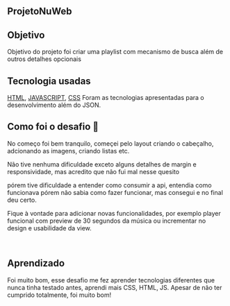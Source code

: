 ## ProjetoNuWeb

  
  

  

  


## Objetivo

Objetivo do projeto foi criar uma playlist com mecanismo de busca além de outros detalhes opcionais

  
  
  

## Tecnologia usadas

  


[HTML](https://developer.mozilla.org/pt-BR/docs/Web/HTML), [JAVASCRIPT](https://developer.mozilla.org/pt-BR/docs/Web/JavaScript), [CSS](https://developer.mozilla.org/pt-BR/docs/Web/CSS) Foram as tecnologias apresentadas para o desenvolvimento além do JSON.



  
  
  

## Como foi o desafio 🤯

No começo foi bem tranquilo, começei pelo layout criando o cabeçalho, adcionando as imagens, criando listas etc.

Não tive nenhuma dificuldade exceto alguns detalhes de margin e responsividade, mas acredito que não fui mal nesse quesito

pórem tive dificuldade a entender como consumir a api, entendia como funcionava pórem não sabia como fazer funcionar, mas consegui e no final deu certo.

  

Fique à vontade para adicionar novas funcionalidades, por exemplo player funcional com preview de 30 segundos da música ou incrementar no design e usabilidade da view.

<br>

  

## Aprendizado

Foi muito bom, esse desafio me fez aprender tecnologias diferentes que nunca tinha testado antes, aprendi mais CSS, HTML, JS. Apesar de não ter cumprido totalmente, foi muito bom!
